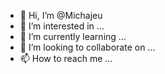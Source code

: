 - 👋 Hi, I’m @Michajeu
- 👀 I’m interested in ...
- 🌱 I’m currently learning ...
- 💞️ I’m looking to collaborate on ...
- 📫 How to reach me ...

<!---
Michajeu/Michajeu is a ✨ special ✨ repository because its `README.md` (this file) appears on your GitHub profile.
You can click the Preview link to take a look at your changes.
--->
